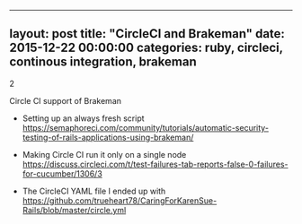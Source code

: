 

---
layout: post
title:  "CircleCI and Brakeman"
date:   2015-12-22 00:00:00
categories: ruby, circleci, continous integration, brakeman
---
2

Circle CI support of Brakeman

- Setting up an always fresh script
https://semaphoreci.com/community/tutorials/automatic-security-testing-of-rails-applications-using-brakeman/

- Making Circle CI run it only on a single node
https://discuss.circleci.com/t/test-failures-tab-reports-false-0-failures-for-cucumber/1306/3

- The CircleCI YAML file I ended up with
https://github.com/trueheart78/CaringForKarenSue-Rails/blob/master/circle.yml
